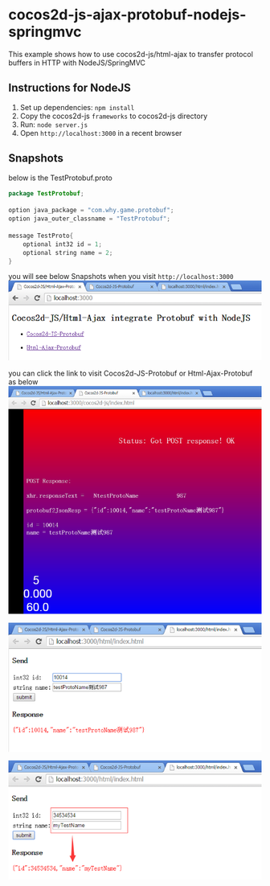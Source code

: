 # cocos2d-js-ajax-protobuf-nodejs-springmvc
This example shows how to use cocos2d-js/html-ajax to transfer protocol buffers in HTTP with NodeJS/SpringMVC

## Instructions for NodeJS
1. Set up dependencies: `npm install`
2. Copy the cocos2d-js `frameworks` to cocos2d-js directory
3. Run: `node server.js`
4. Open `http://localhost:3000` in a recent browser

## Snapshots
below is the TestProtobuf.proto

```java
package TestProtobuf;

option java_package = "com.why.game.protobuf";
option java_outer_classname = "TestProtobuf";

message TestProto{
	optional int32 id = 1;
	optional string name = 2;
}
```

you will see below Snapshots when you visit `http://localhost:3000`
![1](./images/1.png)

you can click the link to visit Cocos2d-JS-Protobuf or Html-Ajax-Protobuf as below
![2](./images/2.png)


![3](./images/3.png)


![4](./images/4.png)